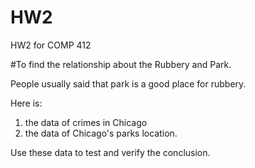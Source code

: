 # HW2
HW2 for COMP 412

#To find the relationship about the Rubbery and Park.

People usually said that park is a good place for rubbery. 

Here is:
1. the data of crimes in Chicago
2. the data of Chicago's parks location.

Use these data to test and verify the conclusion.

